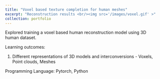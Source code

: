 ```yaml
---
title: "Voxel based texture completion for human meshes"
excerpt: "Reconstruction results <br/><img src='/images/voxel.gif' >" 
collection: portfolio
---
```


Explored training a voxel based human reconstruction model using 3D human dataset.  

Learning outcomes: 
1. Different representations of 3D models and interconversions - Voxels, Point clouds, Meshes

Programming Language:
Pytorch, Python